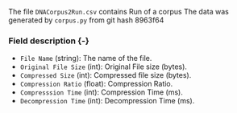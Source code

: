 The file `DNACorpus2Run.csv` contains Run of a corpus
The data was generated by `corpus.py` from git hash 8963f64


### Field description {-}

  * `File Name` (string): The name of the file.
  * `Original File Size` (int): Original File size (bytes).
  * `Compressed Size` (int): Compressed file size (bytes).
  * `Compression Ratio` (float): Compression Ratio.
  * `Compresssion Time` (int): Compression Time (ms).
  * `Decompression Time` (int): Decompression Time (ms).
